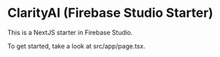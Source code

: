 # ClarityAI (Firebase Studio Starter)

This is a NextJS starter in Firebase Studio.

To get started, take a look at src/app/page.tsx.
